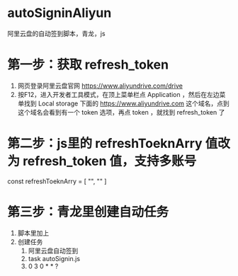 # autoSigninAliyun
阿里云盘的自动签到脚本，青龙，js

# 第一步：获取 refresh_token
1. 网页登录阿里云盘官网 https://www.aliyundrive.com/drive
2. 按F12，进入开发者工具模式，在顶上菜单栏点 Application ，然后在左边菜单找到 Local storage 下面的 https://www.aliyundrive.com 这个域名，点到这个域名会看到有一个 token 选项，再点 token ，就找到 refresh_token 了

# 第二步：js里的 refreshToeknArry 值改为 refresh_token 值，支持多账号
const refreshToeknArry = [
"",
""
]

# 第三步：青龙里创建自动任务
1. 脚本里加上
2. 创建任务
   1. 阿里云盘自动签到
   2. task autoSignin.js
   3. 0 3 0 * * ?
